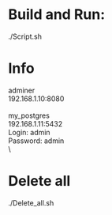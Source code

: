 
# Build and Run:
./Script.sh

# Info
adminer\
192.168.1.10:8080\
\
my_postgres\
192.168.1.11:5432\
Login: admin\
Password: admin\
\
# Delete all
./Delete_all.sh
